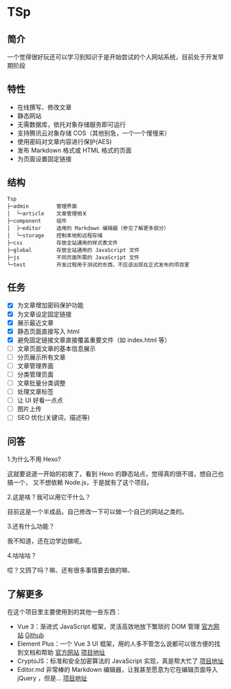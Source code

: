 # TSp

## 简介

一个觉得很好玩还可以学习到知识于是开始尝试的个人网站系统，目前处于开发早期阶段

## 特性

* 在线撰写、修改文章
* 静态网站
* 无需数据库，依托对象存储服务即可运行
* 支持腾讯云对象存储 COS（其他别急，一个一个慢慢来）
* 使用密码对文章内容进行保护(AES)
* 发布 Markdown 格式或 HTML 格式的页面
* 为页面设置固定链接

## 结构

```text
Tsp
├─admin         管理界面
│  └─article    文章管理相关
├─component     组件
│  ├─editor     选用的 Markdown 编辑器（参见了解更多部分）
│  └─storage    控制本地和远程存储
├─css           存放全站通用的样式表文件
├─global        存放全站通用的 JavaScript 文件
├─js            不同页面所需的 JavaScript 文件
└─test          开发过程用于测试的东西，不应该出现在正式发布的项目里
```

## 任务

* [x] 为文章增加密码保护功能
* [x] 为文章设定固定链接
* [x] 展示最近文章
* [x] 静态页面直接写入 html
* [x] 避免固定链接文章直接覆盖重要文件（如 index.html 等） 
* [ ] 文章页面文章的基本信息展示
* [ ] 分页展示所有文章
* [ ] 文章管理界面
* [ ] 分类管理页面
* [ ] 文章批量分类调整
* [ ] 处理文章标签
* [ ] 让 UI 好看一点点
* [ ] 图片上传
* [ ] SEO 优化(关键词，描述等)

## 问答

1.为什么不用 Hexo?

这就要说道一开始的初衷了，看到 Hexo 的静态站点，觉得真的很不错，想自己也搞一个，
又不想依赖 Node.js，于是就有了这个项目。

2.这是啥？我可以用它干什么？

目前这是一个半成品，自己修改一下可以做一个自己的网站之类的。

3.还有什么功能？

我不知道，还在边学边做呢。

4.咕咕咕？

哎？又鸽了吗？嘛、还有很多事情要去做的嘛、

## 了解更多

在这个项目里主要使用到的其他一些东西：

* Vue 3：渐进式 JavaScript 框架，灵活高效地放下繁琐的 DOM 管理 [官方网站](https://v3.vuejs.org/) [Github](https://github.com/vuejs)
* Element Plus：一个 Vue 3 UI 框架，用的人多不管怎么说都可以很方便的找到文档和帮助  [官方网站](https://element-plus.org/) [项目地址](https://github.com/element-plus/element-plus)
* CryptoJS：标准和安全加密算法的 JavaScript 实现，真是帮大忙了 [项目地址](https://code.google.com/archive/p/crypto-js/)
* Editor.md 非常棒的 Markdown 编辑器，让我甚至愿意为它在编辑页面导入 jQuery ，但是... [项目地址](https://github.com/pandao/editor.md)


